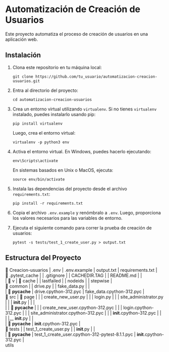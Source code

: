 # Automatización de Creación de Usuarios

Este proyecto automatiza el proceso de creación de usuarios en una aplicación web.

## Instalación

1. Clona este repositorio en tu máquina local:

    ```
    git clone https://github.com/tu_usuario/automatizacion-creacion-usuarios.git
    ```

2. Entra al directorio del proyecto:

    ```
    cd automatizacion-creacion-usuarios
    ```

3. Crea un entorno virtual utilizando `virtualenv`. Si no tienes `virtualenv` instalado, puedes instalarlo usando pip:

    ```
    pip install virtualenv
    ```

    Luego, crea el entorno virtual:

    ```
    virtualenv -p python3 env
    ```

4. Activa el entorno virtual. En Windows, puedes hacerlo ejecutando:

    ```
    env\Scripts\activate
    ```

    En sistemas basados en Unix o MacOS, ejecuta:

    ```
    source env/bin/activate
    ```

5. Instala las dependencias del proyecto desde el archivo `requirements.txt`:

    ```
    pip install -r requirements.txt
    ```

6. Copia el archivo `.env.example` y renómbralo a `.env`. Luego, proporciona los valores necesarios para las variables de entorno.

7. Ejecuta el siguiente comando para correr la prueba de creación de usuarios:

    ```
    pytest -s tests/test_1_create_user.py > output.txt
    ```

## Estructura del Proyecto

📁 Creacion-usuarios
|   .env
|   .env.example
|   output.txt
|   requirements.txt
|   
📁 .pytest_cache
|   |   .gitignore
|   |   CACHEDIR.TAG
|   |   README.md
|   |   
|   📁 v
|       📁 cache
|           |   lastfailed
|           |   nodeids
|           |   stepwise
|           
📁 common
|   |   drive.py
|   |   fake_data.py
|   |   
|   📁 __pycache__
|           drive.cpython-312.pyc
|           fake_data.cpython-312.pyc
|           
📁 src
|   📁 page
|   |   |   create_new_user.py
|   |   |   login.py
|   |   |   site_administrator.py
|   |   |   __init__.py
|   |   |   
|   |   📁 __pycache__
|   |       |   create_new_user.cpython-312.pyc
|   |       |   login.cpython-312.pyc
|   |       |   site_administrator.cpython-312.pyc
|   |       |   __init__.cpython-312.pyc
|   |       
|   |__ __init__.py
|   |   
|   📁 __pycache__
|           __init__.cpython-312.pyc
|           
📁 tests
|   |   test_1_create_user.py
|   |   __init__.py
|   |   
|   📁 __pycache__
|           test_1_create_user.cpython-312-pytest-8.1.1.pyc
|           __init__.cpython-312.pyc
|           
utils
